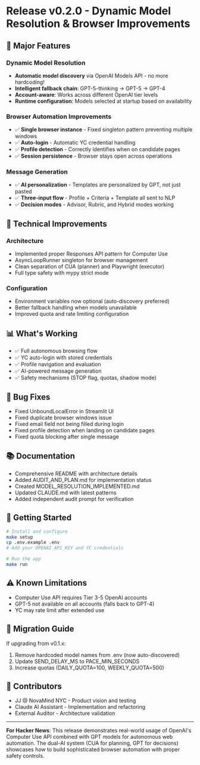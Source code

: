 # Release v0.2.0 - Dynamic Model Resolution & Browser Improvements

## 🎉 Major Features

### Dynamic Model Resolution
- **Automatic model discovery** via OpenAI Models API - no more hardcoding!
- **Intelligent fallback chain**: GPT-5-thinking → GPT-5 → GPT-4
- **Account-aware**: Works across different OpenAI tier levels
- **Runtime configuration**: Models selected at startup based on availability

### Browser Automation Improvements
- ✅ **Single browser instance** - Fixed singleton pattern preventing multiple windows
- ✅ **Auto-login** - Automatic YC credential handling  
- ✅ **Profile detection** - Correctly identifies when on candidate pages
- ✅ **Session persistence** - Browser stays open across operations

### Message Generation
- ✅ **AI personalization** - Templates are personalized by GPT, not just pasted
- ✅ **Three-input flow** - Profile + Criteria + Template all sent to NLP
- ✅ **Decision modes** - Advisor, Rubric, and Hybrid modes working

## 🔧 Technical Improvements

### Architecture
- Implemented proper Responses API pattern for Computer Use
- AsyncLoopRunner singleton for browser management
- Clean separation of CUA (planner) and Playwright (executor)
- Full type safety with mypy strict mode

### Configuration
- Environment variables now optional (auto-discovery preferred)
- Better fallback handling when models unavailable
- Improved quota and rate limiting configuration

## 📊 What's Working

- ✅ Full autonomous browsing flow
- ✅ YC auto-login with stored credentials
- ✅ Profile navigation and evaluation
- ✅ AI-powered message generation
- ✅ Safety mechanisms (STOP flag, quotas, shadow mode)

## 🐛 Bug Fixes

- Fixed UnboundLocalError in Streamlit UI
- Fixed duplicate browser windows issue
- Fixed email field not being filled during login
- Fixed profile detection when landing on candidate pages
- Fixed quota blocking after single message

## 📚 Documentation

- Comprehensive README with architecture details
- Added AUDIT_AND_PLAN.md for implementation status
- Created MODEL_RESOLUTION_IMPLEMENTED.md
- Updated CLAUDE.md with latest patterns
- Added independent audit prompt for verification

## 🚀 Getting Started

```bash
# Install and configure
make setup
cp .env.example .env
# Add your OPENAI_API_KEY and YC credentials

# Run the app
make run
```

## ⚠️ Known Limitations

- Computer Use API requires Tier 3-5 OpenAI accounts
- GPT-5 not available on all accounts (falls back to GPT-4)
- YC may rate limit after extended use

## 🔄 Migration Guide

If upgrading from v0.1.x:
1. Remove hardcoded model names from .env (now auto-discovered)
2. Update SEND_DELAY_MS to PACE_MIN_SECONDS
3. Increase quotas (DAILY_QUOTA=100, WEEKLY_QUOTA=500)

## 🙏 Contributors

- JJ @ NovaMind NYC - Product vision and testing
- Claude AI Assistant - Implementation and refactoring
- External Auditor - Architecture validation

---

**For Hacker News**: This release demonstrates real-world usage of OpenAI's Computer Use API combined with GPT models for autonomous web automation. The dual-AI system (CUA for planning, GPT for decisions) showcases how to build sophisticated browser automation with proper safety controls.